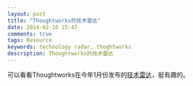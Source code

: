 ```yaml
---
layout: post
title: "Thoughtworks的技术雷达"
date: 2014-02-10 15:47
comments: true
tags: Resource
keywords: technology radar, thoghtworks
description: Thoughtworks的技术雷达
---
```


可以看看Thoughtworks在今年1月份发布的[技术雷达](http://www.thoughtworks.com/radar/?mkt_tok=3RkMMJWWfF9wsRohv6TKZKXonjHpfsX66%2B0uX6W1lMI%2F0ER3fOvrPUfGjI4HSsZnI%2BSLDwEYGJlv6SgFS7nMMbFk37gPUhA%3D#/)，挺有趣的。